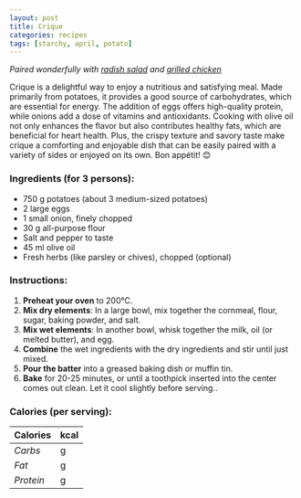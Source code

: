 ```yaml
---
layout: post
title: Crique
categories: recipes
tags: [starchy, april, potato]
---
```


*Paired wonderfully with <a href="/recipes/radish-salad">radish salad</a> and <a href="/recipes/grilled-chicken">grilled chicken</a>*

Crique is a delightful way to enjoy a nutritious and satisfying meal. Made primarily from potatoes, it provides a good source of carbohydrates, which are essential for energy. The addition of eggs offers high-quality protein, while onions add a dose of vitamins and antioxidants. Cooking with olive oil not only enhances the flavor but also contributes healthy fats, which are beneficial for heart health. Plus, the crispy texture and savory taste make crique a comforting and enjoyable dish that can be easily paired with a variety of sides or enjoyed on its own. Bon appétit! 😊

### Ingredients (for 3 persons):
- 750 g potatoes (about 3 medium-sized potatoes)
- 2 large eggs
- 1 small onion, finely chopped
- 30 g all-purpose flour
- Salt and pepper to taste
- 45 ml olive oil
- Fresh herbs (like parsley or chives), chopped (optional)

### Instructions:

1. **Preheat your oven** to 200°C.
2. **Mix dry elements**:  In a large bowl, mix together the cornmeal, flour, sugar, baking powder, and salt.
3. **Mix wet elements**: In another bowl, whisk together the milk, oil (or melted butter), and egg.
4. **Combine** the wet ingredients with the dry ingredients and stir until just mixed.
5. **Pour the batter** into a greased baking dish or muffin tin.
6. **Bake** for 20-25 minutes, or until a toothpick inserted into the center comes out clean. Let it cool slightly before serving..

### Calories (per serving):

| **Calories** | kcal |
| ----------- | ----------- |
| *Carbs* | g |
| *Fat* | g |
| *Protein* | g |